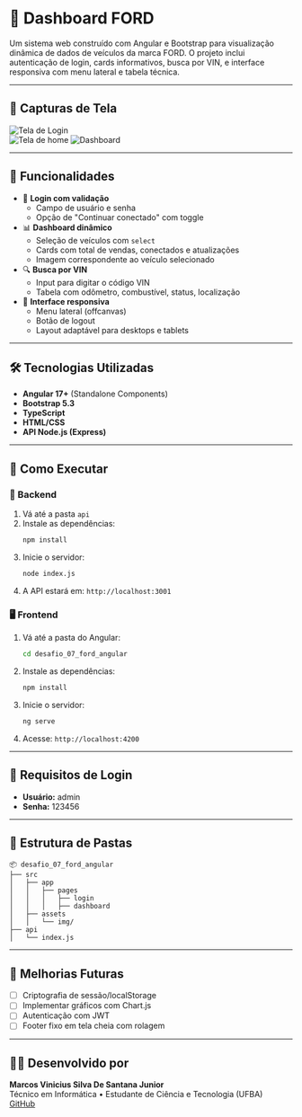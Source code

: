 
# 🚗 Dashboard FORD

Um sistema web construído com Angular e Bootstrap para visualização dinâmica de dados de veículos da marca FORD. O projeto inclui autenticação de login, cards informativos, busca por VIN, e interface responsiva com menu lateral e tabela técnica.

---

## 📸 Capturas de Tela

![Tela de Login](login-page.png)  
![Tela de home](home-page.png)
![Dashboard](dashboard-page.png)

---

## 🚀 Funcionalidades

- 🔐 **Login com validação**
  - Campo de usuário e senha
  - Opção de "Continuar conectado" com toggle
- 📊 **Dashboard dinâmico**
  - Seleção de veículos com `select`
  - Cards com total de vendas, conectados e atualizações
  - Imagem correspondente ao veículo selecionado
- 🔍 **Busca por VIN**
  - Input para digitar o código VIN
  - Tabela com odômetro, combustível, status, localização
- 🎨 **Interface responsiva**
  - Menu lateral (offcanvas)
  - Botão de logout
  - Layout adaptável para desktops e tablets

---

## 🛠️ Tecnologias Utilizadas

- **Angular 17+** (Standalone Components)
- **Bootstrap 5.3**
- **TypeScript**
- **HTML/CSS**
- **API Node.js (Express)**

---

## 🧪 Como Executar

### 🔧 Backend

1. Vá até a pasta `api`
2. Instale as dependências:
   ```bash
   npm install
   ```
3. Inicie o servidor:
   ```bash
   node index.js
   ```
4. A API estará em: `http://localhost:3001`

### 🖥️ Frontend

1. Vá até a pasta do Angular:
   ```bash
   cd desafio_07_ford_angular
   ```
2. Instale as dependências:
   ```bash
   npm install
   ```
3. Inicie o servidor:
   ```bash
   ng serve
   ```
4. Acesse: `http://localhost:4200`

---

## 🧠 Requisitos de Login

- **Usuário:** admin  
- **Senha:** 123456

---

## 📁 Estrutura de Pastas

```
📦 desafio_07_ford_angular
├── src
│   ├── app
│   │   ├── pages
│   │   │   ├── login
│   │   │   ├── dashboard
│   ├── assets
│   │   └── img/
├── api
│   └── index.js
```

---

## 🏁 Melhorias Futuras

- [ ] Criptografia de sessão/localStorage
- [ ] Implementar gráficos com Chart.js
- [ ] Autenticação com JWT
- [ ] Footer fixo em tela cheia com rolagem

---

## 👨‍💻 Desenvolvido por

**Marcos Vinicius Silva De Santana Junior**  
Técnico em Informática • Estudante de Ciência e Tecnologia (UFBA)  
[GitHub](https://github.com/Mavisi)
